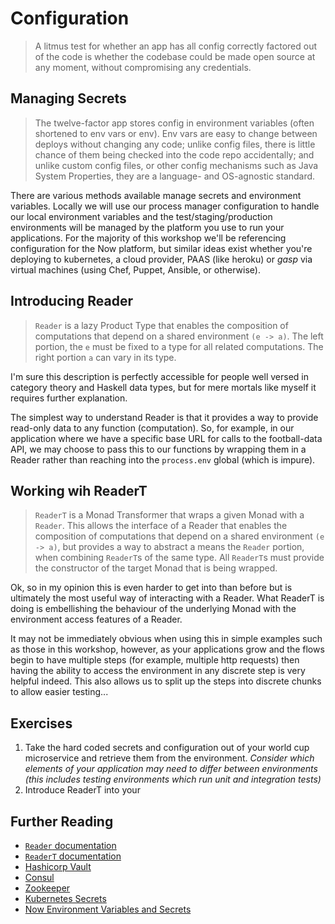 # Configuration

> A litmus test for whether an app has all config correctly factored out of the code is whether the codebase could be made open source at any moment, without compromising any credentials.

## Managing Secrets

> The twelve-factor app stores config in environment variables (often shortened to env vars or env). Env vars are easy to change between deploys without changing any code; unlike config files, there is little chance of them being checked into the code repo accidentally; and unlike custom config files, or other config mechanisms such as Java System Properties, they are a language- and OS-agnostic standard.

There are various methods available manage secrets and environment variables. Locally we will use our process manager configuration to handle our local environment variables and the test/staging/production environments will be managed by the platform you use to run your applications. For the majority of this workshop we'll be referencing configuration for the Now platform, but similar ideas exist whether you're deploying to kubernetes, a cloud provider, PAAS (like heroku) or *gasp* via virtual machines (using Chef, Puppet, Ansible, or otherwise).

## Introducing Reader

> `Reader` is a lazy Product Type that enables the composition of computations that depend on a shared environment `(e -> a)`. The left portion, the `e` must be fixed to a type for all related computations. The right portion `a` can vary in its type.

I'm sure this description is perfectly accessible for people well versed in category theory and Haskell data types, but for mere mortals like myself it requires further explanation. 

The simplest way to understand Reader is that it provides a way to provide read-only data to any function (computation). So, for example, in our application where we have a specific base URL for calls to the football-data API, we may choose to pass this to our functions by wrapping them in a Reader rather than reaching into the `process.env` global (which is impure).

## Working wih ReaderT

> `ReaderT` is a Monad Transformer that wraps a given Monad with a `Reader`. This allows the interface of a Reader that enables the composition of computations that depend on a shared environment `(e -> a)`, but provides a way to abstract a means the `Reader` portion, when combining `ReaderT`s of the same type. All `ReaderT`s must provide the constructor of the target Monad that is being wrapped.

Ok, so in my opinion this is even harder to get into than before but is ultimately the most useful way of interacting with a Reader. What ReaderT is doing is embellishing the behaviour of the underlying Monad with the environment access features of a Reader.

It may not be immediately obvious when using this in simple examples such as those in this workshop, however, as your applications grow and the flows begin to have multiple steps (for example, multiple http requests) then having the ability to access the environment in any discrete step is very helpful indeed. This also allows us to split up the steps into discrete chunks to allow easier testing...

## Exercises

1. Take the hard coded secrets and configuration out of your world cup microservice and retrieve them from the environment. *Consider which elements of your application may need to differ between environments (this includes testing environments which run unit and integration tests)*
1. Introduce ReaderT into your

## Further Reading

* [`Reader` documentation](https://evilsoft.github.io/crocks/docs/crocks/Reader.html)
* [`ReaderT` documentation](https://evilsoft.github.io/crocks/docs/crocks/ReaderT.html)
* [Hashicorp Vault](https://www.vaultproject.io/)
* [Consul](https://www.consul.io/)
* [Zookeeper](https://zookeeper.apache.org/)
* [Kubernetes Secrets](https://kubernetes.io/docs/concepts/configuration/secret/)
* [Now Environment Variables and Secrets](https://zeit.co/blog/environment-variables-secrets)
